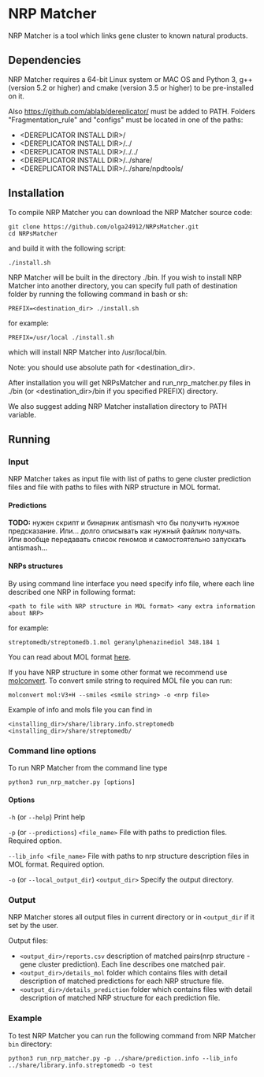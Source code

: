 # NRP Matcher

NRP Matcher is a tool which links gene cluster to known natural products.

## Dependencies

NRP Matcher requires a 64-bit Linux system or MAC OS and Python 3,
g++ (version 5.2 or higher) and cmake (version 3.5 or higher) to be
pre-installed on it.

Also https://github.com/ablab/dereplicator/ must be
added to PATH. Folders "Fragmentation_rule" and "configs" must be
located in one of the paths:
- \<DEREPLICATOR INSTALL DIR\>/
- \<DEREPLICATOR INSTALL DIR\>/../
- \<DEREPLICATOR INSTALL DIR\>/../../
- \<DEREPLICATOR INSTALL DIR\>/../share/
- \<DEREPLICATOR INSTALL DIR\>/../share/npdtools/


## Installation

To compile NRP Matcher you can download the NRP Matcher source code:

    git clone https://github.com/olga24912/NRPsMatcher.git
    cd NRPsMatcher

and build it with the following script:

    ./install.sh

NRP Matcher will be built in the directory ./bin. If you wish to install
NRP Matcher into another directory, you can specify full path of destination folder
by running the following command in bash or sh:

    PREFIX=<destination_dir> ./install.sh

for example:

    PREFIX=/usr/local ./install.sh

which will install NRP Matcher into /usr/local/bin.

Note: you should use absolute path for <destination_dir>.

After installation you will get NRPsMatcher and run_nrp_matcher.py
files in ./bin (or <destination_dir>/bin if you specified PREFIX)
directory.

We also suggest adding NRP Matcher installation directory to PATH variable.

## Running
### Input
NRP Matcher takes as input file with list of paths to gene cluster prediction files
and file with paths to files with NRP structure in MOL format.

#### Predictions

**TODO:**  нужен скрипт и бинарник antismash что бы получить нужное предсказание.
Или... долго описывать как нужный файлик получать. Или вообще передавать список геномов
и самостоятельно запускать antismash...

#### NRPs structures

By using command line interface you need specify info file,
where each line described one NRP in following format:

    <path to file with NRP structure in MOL format> <any extra information about NRP>

for example:

    streptomedb/streptomedb.1.mol geranylphenazinediol 348.184 1

You can read about MOL format [here](https://en.wikipedia.org/wiki/Chemical_table_file#Molfile).

If you have NRP structure in some other format we recommend use [molconvert](https://docs.chemaxon.com/display/docs/Molecule+file+conversion+with+Molconverter).
To convert smile string to required MOL file you can run:

    molconvert mol:V3+H --smiles <smile string> -o <nrp file>


Example of info and mols file you can find in

    <installing_dir>/share/library.info.streptomedb
    <installing_dir>/share/streptomedb/

### Command line options

To run NRP Matcher from the command line type

    python3 run_nrp_matcher.py [options]

#### Options

<p>
<code>-h</code> (or <code>--help</code>)    Print help
</p>

<p>
    <code>-p</code> (or <code>--predictions</code>) <code>&lt;file_name></code>  File with paths to prediction files. Required option.
</p>

<p>
    <code>--lib_info &lt;file_name></code>  File with paths to nrp structure description files in MOL format. Required option.
</p>

<p>
    <code>-o</code> (or <code>--local_output_dir</code>) <code>&lt;output_dir></code> Specify the output directory.
</p>

### Output

NRP Matcher stores all output files in current directory or in <code>&lt;output_dir</code> if it set by the user.

Output files:
* <code>&lt;output_dir>/reports.csv</code> description of matched pairs(nrp structure - gene cluster prediction). Each line describes one matched pair.
* <code>&lt;output_dir>/details_mol</code> folder which contains files with detail description of matched predictions for each NRP structure file.
* <code>&lt;output_dir>/details_prediction</code> folder which contains files with detail description of matched NRP structure for each prediction file.

### Example

To test NRP Matcher you can run the following command from NRP Matcher <code>bin</code> directory:

    python3 run_nrp_matcher.py -p ../share/prediction.info --lib_info ../share/library.info.streptomedb -o test